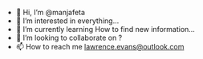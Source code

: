 - 👋 Hi, I’m @manjafeta
- 👀 I’m interested in everything...
- 🌱 I’m currently learning How to find new information...
- 💞️ I’m looking to collaborate on ?
- 📫 How to reach me  lawrence.evans@outlook.com

<!---
manjafeta/manjafeta is a ✨ special ✨ repository because its `README.md` (this file) appears on your GitHub profile.
You can click the Preview link to take a look at your changes.
--->
